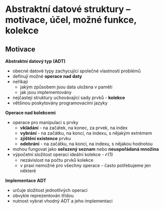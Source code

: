 # Abstraktní datové struktury – motivace, účel, možné funkce, kolekce

## Motivace

**Abstraktní datový typ (ADT)**
- obecné datové typy zachycující společné vlastnosti problémů
- definují možné **operace nad daty**
- neříkají
	- jakým způsobem jsou data uložena v paměti
	- jak jsou implementovány
- nejčasteji struktury uchovávající sady prvků - **kolekce**
- většinou poskytovány programovacími jazyky

**Operace nad kolekcemi**
- operace pro manipulaci s prvky
	- **vkládání** - na začátek, na konec, za prvek, na index
	- **vybrání** - na začátku, na konci, na indexu, s nějakým extrémem
	- **zjištění existence** prvku
	- **odebrání** - na začátku, na konci, na indexu, s nějakou hodnotou
- mohou fungovat jako **seřazený seznam** nebo **neuspořádaná množina**
- výpočetní složitost operací ideální kolekce - $\mathcal{O}(1)$
	- nezávislost na počtu prvků kolekce
	- v praxi nemožné pro všechny operace - často potřebujeme jen některé

**Implementace ADT**
- určuje složitost jednotlivých operací
- obvykle reprezentován třídou
- nutnost vybrat vhodný ADT a jeho implementaci
